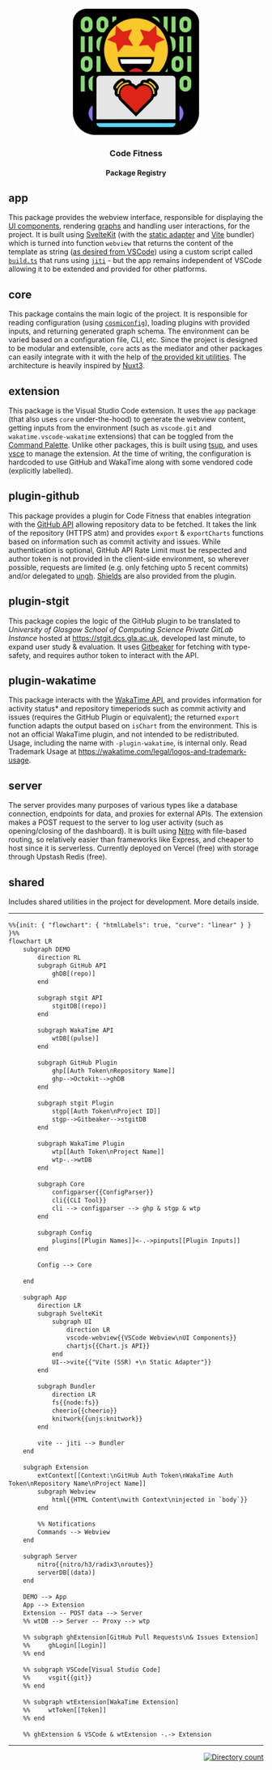 <!-- PROJECT LOGO -->
<br />
<div align="center">
<p align="center">
  <img alt="Code Fitness logo" src="https://raw.githubusercontent.com/ineshbose/code-fitness/main/.github/logo.svg" height="250px">

  <h3 align="center">Code Fitness</h3>
  <h4 align="center">Package Registry</h4>

  <p align="center">
  </p>
</p>
</div>

## app

This package provides the webview interface, responsible for displaying the [UI components](https://github.com/microsoft/vscode-webview-ui-toolkit/), rendering [graphs](https://chartjs.org/) and handling user interactions, for the project. It is built using [SvelteKit](https://kit.svelte.dev/) (with the [static adapter](https://kit.svelte.dev/docs/adapter-static) and [Vite](https://vitejs.dev) bundler) which is turned into function `webview` that returns the content of the template as string ([as desired from VSCode](https://code.visualstudio.com/api/extension-guides/webview#webviews-api-basics)) using a custom script called [`build.ts`](/packages/app/build.ts) that runs using [`jiti`](https://github.com/unjs/jiti) - but the app remains independent of VSCode allowing it to be extended and provided for other platforms.

## core

This package contains the main logic of the project. It is responsible for reading configuration (using [`cosmiconfig`](https://github.com/cosmiconfig/cosmiconfig)<!-- TODO: use unjs/c12 when and if it provides readSync -->), loading plugins with provided inputs, and returning generated graph schema. The environment can be varied based on a configuration file, CLI, etc. Since the project is designed to be modular and extensible, `core` acts as the mediator and other packages can easily integrate with it with the help of [the provided kit utilities](/packages/core/src/kit.ts). The architecture is heavily inspired by [Nuxt3](https://github.com/nuxt/nuxt).

## extension

This package is the Visual Studio Code extension. It uses the `app` package (that also uses `core` under-the-hood) to generate the webview content, getting inputs from the environment (such as `vscode.git` and `wakatime.vscode-wakatime` extensions) that can be toggled from the [Command Palette](https://code.visualstudio.com/docs/getstarted/userinterface#_command-palette). Unlike other packages, this is built using [tsup](https://github.com/egoist/tsup), and uses [vsce](https://github.com/microsoft/vscode-vsce) to manage the extension. At the time of writing, the configuration is hardcoded to use GitHub and WakaTime along with some vendored code (explicitly labelled).

## plugin-github

This package provides a plugin for Code Fitness that enables integration with the [GitHub API](https://docs.github.com/en/rest) allowing repository data to be fetched. It takes the link of the repository (HTTPS atm) and provides `export` & `exportCharts` functions based on information such as commit activity and issues. While authentication is optional, GitHub API Rate Limit must be respected and author token is not provided in the client-side environment, so wherever possible, requests are limited (e.g. only fetching upto 5 recent commits) and/or delegated to [ungh](https://github.com/unjs/ungh). [Shields](https://shields.io) are also provided from the plugin.

## plugin-stgit

This package copies the logic of the GitHub plugin to be translated to *University of Glasgow School of Computing Science Private GitLab Instance* hosted at <https://stgit.dcs.gla.ac.uk>, developed last minute, to expand user study & evaluation. It uses [Gitbeaker](https://github.com/jdalrymple/gitbeaker) for fetching with type-safety, and requires author token to interact with the API.

## plugin-wakatime

This package interacts with the [WakaTime API](https://wakatime.com/developers), and provides information for activity status* and repository timeperiods such as commit activity and issues (requires the GitHub Plugin or equivalent); the returned `export` function adapts the output based on `isChart` from the environment. This is not an official WakaTime plugin, and not intended to be redistributed. Usage, including the name with `-plugin-wakatime`, is internal only. Read Trademark Usage at <https://wakatime.com/legal/logos-and-trademark-usage>.

## server

The server provides many purposes of various types like a database connection, endpoints for data, and proxies for external APIs. The extension makes a POST request to the server to log user activity (such as opening/closing of the dashboard). It is built using [Nitro](https://nitro.unjs.io) with file-based routing, so relatively easier than frameworks like Express, and cheaper to host since it is serverless. Currently deployed on Vercel (free) with storage through Upstash Redis (free).

## shared

Includes shared utilities in the project for development. More details inside.

---

```mermaid
%%{init: { "flowchart": { "htmlLabels": true, "curve": "linear" } } }%%
flowchart LR
    subgraph DEMO
        direction RL
        subgraph GitHub API
            ghDB[(repo)]
        end

        subgraph stgit API
            stgitDB[(repo)]
        end

        subgraph WakaTime API
            wtDB[(pulse)]
        end

        subgraph GitHub Plugin
            ghp[[Auth Token\nRepository Name]]
            ghp-->Octokit-->ghDB
        end

        subgraph stgit Plugin
            stgp[[Auth Token\nProject ID]]
            stgp-->Gitbeaker-->stgitDB
        end

        subgraph WakaTime Plugin
            wtp[[Auth Token\nProject Name]]
            wtp-.->wtDB
        end

        subgraph Core
            configparser{{ConfigParser}}
            cli{{CLI Tool}}
            cli --> configparser --> ghp & stgp & wtp
        end

        subgraph Config
            plugins[[Plugin Names]]<-.->pinputs[[Plugin Inputs]]
        end

        Config --> Core

    end

    subgraph App
        direction LR
        subgraph SvelteKit
            subgraph UI
                direction LR
                vscode-webview{{VSCode Webview\nUI Components}}
                chartjs{{Chart.js API}}
            end
            UI-->vite{{"Vite (SSR) +\n Static Adapter"}}
        end

        subgraph Bundler
            direction LR
            fs{{node:fs}}
            cheerio{{cheerio}}
            knitwork{{unjs:knitwork}}
        end

        vite -- jiti --> Bundler
    end

    subgraph Extension
        extContext[[Context:\nGitHub Auth Token\nWakaTime Auth Token\nRepository Name\nProject Name]]
        subgraph Webview
            html{{HTML Content\nwith Context\ninjected in `body`}}
        end

        %% Notifications
        Commands --> Webview
    end

    subgraph Server
        nitro{{nitro/h3/radix3\nroutes}}
        serverDB[(data)]
    end

    DEMO --> App
    App --> Extension
    Extension -- POST data --> Server
    %% wtDB --> Server -- Proxy --> wtp

    %% subgraph ghExtension[GitHub Pull Requests\n& Issues Extension]
    %%     ghLogin[[Login]]
    %% end

    %% subgraph VSCode[Visual Studio Code]
    %%     vsgit{{git}}
    %% end

    %% subgraph wtExtension[WakaTime Extension]
    %%     wtToken[[Token]]
    %% end

    %% ghExtension & VSCode & wtExtension -.-> Extension

```

---

<div align="right">
<p align="right">
<a href="#"><img alt="Directory count" src="https://img.shields.io/github/directory-file-count/ineshbose/code-fitness/packages?style=flat-square"></a>
</p>
</div>

